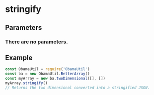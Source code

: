 # stringify
## Parameters
### There are no parameters.
## Example
```javascript
const ObamaUtil = require('ObamaUtil')
const ba = new ObamaUtil.BetterArray()
const myArray = new ba.twoDimensional([], [])
myArray.stringify()
// Returns the two dimensional converted into a stringified JSON.
```